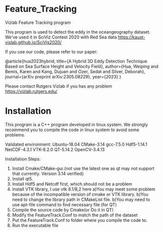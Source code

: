 # Feature_Tracking
Vizlab Feature Tracking program

This program is used to detect the eddy in the oceangeography dataset. 
We've used it in SciViz Contest 2020 with Red Sea data https://kaust-vislab.github.io/SciVis2020/

If you use our code, please refer to our paper:

@article{hua2023hybrid,
  title={A Hybrid 3D Eddy Detection Technique Based on Sea Surface Height and Velocity Field},
  author={Hua, Weiping and Bemis, Karen and Kang, Dujuan and Ozer, Sedat and Silver, Deborah},
  journal={arXiv preprint arXiv:2305.08229},
  year={2023}
}

Please contact Rutgers Vizlab if you has any problem
https://vizlab.rutgers.edu/


# Installation
This program is a C++ program developed in linux system. We strongly recommend you to compile the code in linux system to avoid some problems.

Validated environment:
Ubuntu-18.04
CMake-3.14
gcc-7.5.0
Hdf5-1.14.1
NetCDF-4.3.1
VTK-8.2.0
QT-5.14.2
OpenCV-3.4.13

Installation Steps:
1. Install Cmake/CMake-gui.(not use the latest one as qt may not support that currently. Version 3.14 verified)
2. Install qt5.
3. Install Hdf5 and Netcdf first, which should not be a problem
4. Install VTK library, I use vtk 8.1/8,2 here
    a)You may meet some problem because of the incompatible version of cmake or VTK library.
    b)You need to change the library path in CMakeList file.
    b)You may need to use apt-file command to find necessary file (for QT)
5. Compile the source code by Cmake(or Do it in QT)
6. Modify the FeatureTrack.Conf to match the path of the dataset
7. Put the FeatureTrack.Conf to folder where you compile the code to.
8. Run the executable file


